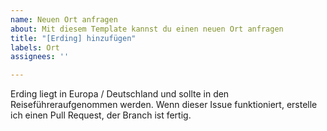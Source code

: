 ```yaml
---
name: Neuen Ort anfragen
about: Mit diesem Template kannst du einen neuen Ort anfragen
title: "[Erding] hinzufügen"
labels: Ort
assignees: ''

---
```


Erding liegt in Europa / Deutschland und sollte in den Reiseführeraufgenommen werden.
Wenn dieser Issue funktioniert, erstelle ich einen Pull Request, der Branch ist fertig.
